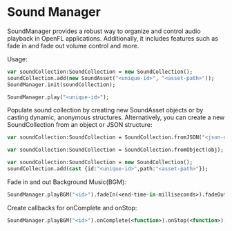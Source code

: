 # Sound Manager
 SoundManager provides a robust way to organize and control audio playback in OpenFL applications. Additionally, it includes features such as fade in and fade out volume control and more.

Usage: 
 ```haxe
var soundCollection:SoundCollection = new SoundCollection();
soundCollection.add(new SoundAsset("<unique-id>", "<asset-path>"));
SoundManager.init(soundCollection);

SoundManager.play("<unique-id>");
```

Populate sound collection by creating new SoundAsset objects or by casting dynamic, anonymous structures. Alternatively, you can create a new SoundCollection from an object or JSON structure:
```haxe
var soundCollection:SoundCollection = SoundCollection.fromJSON("<json-data>");

var soundCollection:SoundCollection = SoundCollection.fromObject(obj);

var soundCollection:SoundCollection = new SoundCollection();
soundCollection.add(cast {id:"<unique-id>",path:"<asset-path>"});
```

Fade in and out Background Music(BGM):
```haxe
SoundManager.playBGM("<id>").fadeIn(<end-time-in-milliseconds>).fadeOut(<start-time-in-milliseconds>);
```
Create callbacks for onComplete and onStop:
```haxe
SoundManager.playBGM("<id>").onComplete(<function>).onStop(<function>);
```



